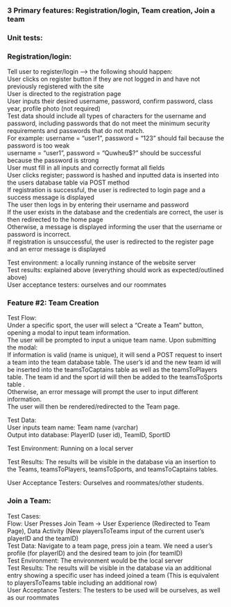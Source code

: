 ### 3 Primary features: Registration/login, Team creation, Join a team 

### Unit tests:  


### Registration/login:   
Tell user to register/login –> the following should happen:    
User clicks on register button if they are not logged in and have not previously registered with the site   
User is directed to the registration page   
User inputs their desired username, password, confirm password, class year, profile photo (not required)    
Test data should include all types of characters for the username and password, including passwords that do not meet the minimum security requirements and passwords that do not match.   
For example: username = “user1”, password = “123” should fail because the password is too weak    
username = “user1”, password = “Quwheu$?” should be successful because the password is strong    
User must fill in all inputs and correctly format all fields      
User clicks register; password is hashed and inputted data is inserted into the users database table via POST method    
If registration is successful, the user is redirected to login page and a success message is displayed    
The user then logs in by entering their username and password    
If the user exists in the database and the credentials are correct, the user is then redirected to the home page    
Otherwise, a message is displayed informing the user that the username or password is incorrect.  
If registration is unsuccessful, the user is redirected to the register page and an error message is displayed    

Test environment: a locally running instance of the website server    
Test results: explained above (everything should work as expected/outlined above)    
User acceptance testers: ourselves and our roommates  

### Feature #2: Team Creation  

Test Flow:  
Under a specific sport, the user will select a “Create a Team” button, opening a modal to input team information.  
The user will be prompted to input a unique team name. Upon submitting the modal:  
If information is valid (name is unique), it will send a POST request to insert a team into the team database table. The user’s id and the new team id will be inserted into the teamsToCaptains table as well as the teamsToPlayers table. The team id and the sport id will then be added to the teamsToSports table  .  
Otherwise, an error message will prompt the user to input different information.  
The user will then be rendered/redirected to the Team page.  

Test Data:   
User inputs team name: Team name (varchar)  
Output into database: PlayerID (user id), TeamID, SportID  

Test Environment: Running on a local server  

Test Results: The results will be visible in the database via an insertion to the Teams, teamsToPlayers, teamsToSports, and teamsToCaptains tables.  

User Acceptance Testers: Ourselves and roommates/other students.  



### Join a Team:  
Test Cases:  
Flow: User Presses Join Team → User Experience (Redirected to Team Page), Data Activity (New playersToTeams input of the current user’s playerID and the teamID)  
Test Data: Navigate to a team page, press join a team. We need a user’s profile (for playerID) and the desired team to join (for teamID)  
Test Environment: The environment would be the local server   
Test Results: The results will be visible in the database via an additional entry showing a specific user has indeed joined a team (This is equivalent to   playersToTeams table including an additional row)  
User Acceptance Testers: The testers to be used will be ourselves, as well as our roommates  
